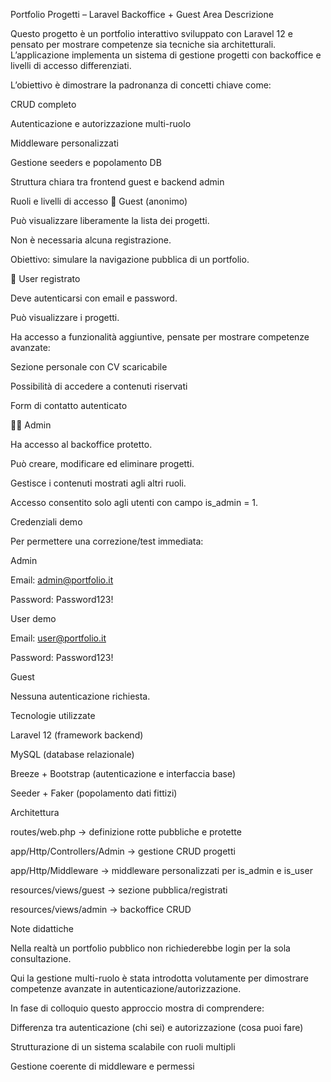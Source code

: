 Portfolio Progetti – Laravel Backoffice + Guest Area
Descrizione

Questo progetto è un portfolio interattivo sviluppato con Laravel 12 e pensato per mostrare competenze sia tecniche sia architetturali.
L’applicazione implementa un sistema di gestione progetti con backoffice e livelli di accesso differenziati.

L’obiettivo è dimostrare la padronanza di concetti chiave come:

CRUD completo

Autenticazione e autorizzazione multi-ruolo

Middleware personalizzati

Gestione seeders e popolamento DB

Struttura chiara tra frontend guest e backend admin

Ruoli e livelli di accesso
👤 Guest (anonimo)

Può visualizzare liberamente la lista dei progetti.

Non è necessaria alcuna registrazione.

Obiettivo: simulare la navigazione pubblica di un portfolio.

👥 User registrato

Deve autenticarsi con email e password.

Può visualizzare i progetti.

Ha accesso a funzionalità aggiuntive, pensate per mostrare competenze avanzate:

Sezione personale con CV scaricabile

Possibilità di accedere a contenuti riservati

Form di contatto autenticato

👨‍💼 Admin

Ha accesso al backoffice protetto.

Può creare, modificare ed eliminare progetti.

Gestisce i contenuti mostrati agli altri ruoli.

Accesso consentito solo agli utenti con campo is_admin = 1.

Credenziali demo

Per permettere una correzione/test immediata:

Admin

Email: admin@portfolio.it

Password: Password123!

User demo

Email: user@portfolio.it

Password: Password123!

Guest

Nessuna autenticazione richiesta.

Tecnologie utilizzate

Laravel 12 (framework backend)

MySQL (database relazionale)

Breeze + Bootstrap (autenticazione e interfaccia base)

Seeder + Faker (popolamento dati fittizi)

Architettura

routes/web.php → definizione rotte pubbliche e protette

app/Http/Controllers/Admin → gestione CRUD progetti

app/Http/Middleware → middleware personalizzati per is_admin e is_user

resources/views/guest → sezione pubblica/registrati

resources/views/admin → backoffice CRUD

Note didattiche

Nella realtà un portfolio pubblico non richiederebbe login per la sola consultazione.

Qui la gestione multi-ruolo è stata introdotta volutamente per dimostrare competenze avanzate in autenticazione/autorizzazione.

In fase di colloquio questo approccio mostra di comprendere:

Differenza tra autenticazione (chi sei) e autorizzazione (cosa puoi fare)

Strutturazione di un sistema scalabile con ruoli multipli

Gestione coerente di middleware e permessi